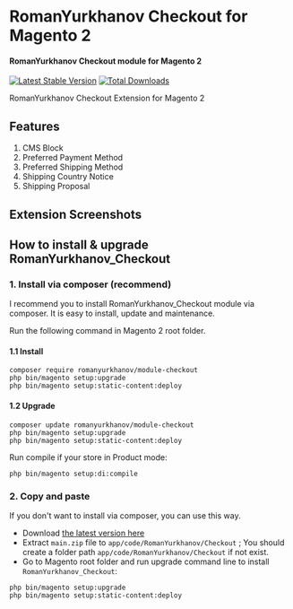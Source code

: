 # RomanYurkhanov Checkout for Magento 2
#### RomanYurkhanov Checkout module for Magento 2

[![Latest Stable Version](http://poser.pugx.org/romanyurkhanov/module-checkout/v)](https://packagist.org/packages/romanyurkhanov/module-checkout)
[![Total Downloads](http://poser.pugx.org/romanyurkhanov/module-checkout/downloads)](https://packagist.org/packages/romanyurkhanov/module-checkout)

RomanYurkhanov Checkout Extension for Magento 2

## Features

1. CMS Block
2. Preferred Payment Method
3. Preferred Shipping Method
4. Shipping Country Notice
5. Shipping Proposal

## Extension Screenshots

## How to install & upgrade RomanYurkhanov_Checkout

### 1. Install via composer (recommend)

I recommend you to install RomanYurkhanov_Checkout module via composer. It is easy to install, update and maintenance.

Run the following command in Magento 2 root folder.

#### 1.1 Install

```
composer require romanyurkhanov/module-checkout
php bin/magento setup:upgrade
php bin/magento setup:static-content:deploy
```

#### 1.2 Upgrade

```
composer update romanyurkhanov/module-checkout
php bin/magento setup:upgrade
php bin/magento setup:static-content:deploy
```

Run compile if your store in Product mode:

```
php bin/magento setup:di:compile
```

### 2. Copy and paste

If you don't want to install via composer, you can use this way. 

- Download [the latest version here](https://github.com/Roma-Roman/magento-2-Roman-Yurkhanov-checkout/archive/main.zip)
- Extract `main.zip` file to `app/code/RomanYurkhanov/Checkout` ; You should create a folder path `app/code/RomanYurkhanov/Checkout` if not exist.
- Go to Magento root folder and run upgrade command line to install `RomanYurkhanov_Checkout`:

```
php bin/magento setup:upgrade
php bin/magento setup:static-content:deploy
```
